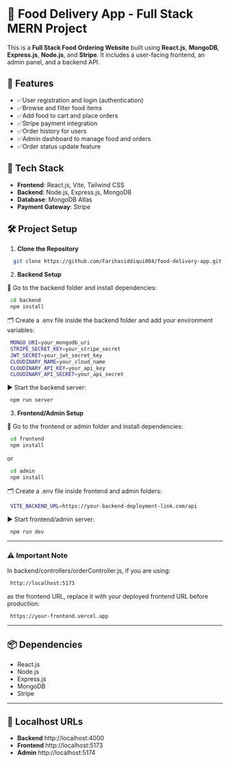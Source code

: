 # 🍔 Food Delivery App - Full Stack MERN Project

This is a **Full Stack Food Ordering Website** built using **React.js**, **MongoDB**, **Express.js**, **Node.js**, and **Stripe**. It includes a user-facing frontend, an admin panel, and a backend API.

## 🚀 Features

- ✅User registration and login (authentication)
- ✅Browse and filter food items
- ✅Add food to cart and place orders
- ✅Stripe payment integration
- ✅Order history for users
- ✅Admin dashboard to manage food and orders
- ✅Order status update feature

## 🧩 Tech Stack

- **Frontend**: React.js, Vite, Tailwind CSS
- **Backend**: Node.js, Express.js, MongoDB
- **Database**: MongoDB Atlas
- **Payment Gateway**: Stripe

## 🛠️ Project Setup

1. **Clone the Repository**
 ```bash
   git clone https://github.com/Farihasiddiqui004/food-delivery-app.git
 ```

2. **Backend Setup**
   
📁 Go to the backend folder and install dependencies:

 ```bash
  cd backend
  npm install
 ```

🗂️ Create a .env file inside the backend folder and add your environment variables:

 ```bash
  MONGO_URI=your_mongodb_uri
  STRIPE_SECRET_KEY=your_stripe_secret
  JWT_SECRET=your_jwt_secret_key
  CLOUDINARY_NAME=your_cloud_name
  CLOUDINARY_API_KEY=your_api_key
  CLOUDINARY_API_SECRET=your_api_secret
 ```

▶️ Start the backend server:

 ```bash
  npm run server
 ```

3. **Frontend/Admin Setup**
   
📁 Go to the frontend or admin folder and install dependencies:

 ```bash
  cd frontend
  npm install
 ```

or

 ```bash
  cd admin
  npm install
 ```

🗂️ Create a .env file inside frontend and admin folders:

 ```bash
  VITE_BACKEND_URL=https://your-backend-deployment-link.com/api
 ```

▶️ Start frontend/admin server:

 ```bash
  npm run dev
 ```

---

### ⚠️ Important Note
In backend/controllers/orderController.js, if you are using:
 ```bash
  http://localhost:5173
 ```

as the frontend URL, replace it with your deployed frontend URL before production:
 ```bash
  https://your-frontend.vercel.app
 ```

---

## 📦 Dependencies
- React.js
- Node.js
- Express.js
- MongoDB
- Stripe

---

## 🔗 Localhost URLs

- **Backend**	http://localhost:4000
- **Frontend**	http://localhost:5173
- **Admin**	http://localhost:5174
